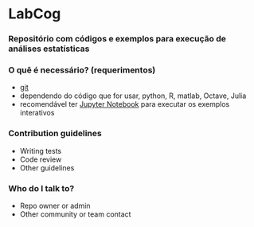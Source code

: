 # LabCog #

### Repositório com códigos e exemplos para execução de análises estatísticas ###

### O quê é necessário? (requerimentos) ###

* [git](https://git-scm.com)
* dependendo do código que for usar, python, R, matlab, Octave, Julia
* recomendável ter [Jupyter Notebook](http://jupyter.org) para executar os exemplos interativos

### Contribution guidelines ###

* Writing tests
* Code review
* Other guidelines

### Who do I talk to? ###

* Repo owner or admin
* Other community or team contact
